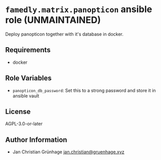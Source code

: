# `famedly.matrix.panopticon` ansible role (UNMAINTAINED)

Deploy panopticon together with it's database in docker.

## Requirements

 - docker

## Role Variables

 - `panopticon_db_password`: Set this to a strong password and store it in ansible vault

## License

AGPL-3.0-or-later

## Author Information

 - Jan Christian Grünhage <jan.christian@gruenhage.xyz>
